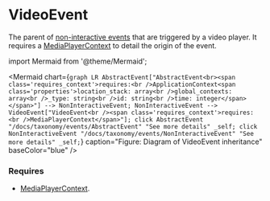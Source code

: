 # VideoEvent

The parent of [non-interactive events](/taxonomy/events/NonInteractiveEvent.md) that are triggered by a video player. It requires a [MediaPlayerContext](/taxonomy/location-contexts/MediaPlayerContext) to detail the origin of the event.

import Mermaid from '@theme/Mermaid';

<Mermaid chart={`
	graph LR
    AbstractEvent["AbstractEvent<br><span class='requires_context'>requires:<br />ApplicationContext<span class='properties'>location_stack: array<br />global_contexts: array<br />_type: string<br />id: string<br />time: integer</span></span>"] --> NonInteractiveEvent;
    NonInteractiveEvent --> VideoEvent["VideoEvent<br /><span class='requires_context'>requires:<br />MediaPlayerContext</span>"];
    click AbstractEvent "/docs/taxonomy/events/AbstractEvent" "See more details" _self;
    click NonInteractiveEvent "/docs/taxonomy/events/NonInteractiveEvent" "See more details" _self;
`} caption="Figure: Diagram of VideoEvent inheritance" baseColor="blue" />

### Requires
- [MediaPlayerContext](/taxonomy/location-contexts/MediaPlayerContext.md).